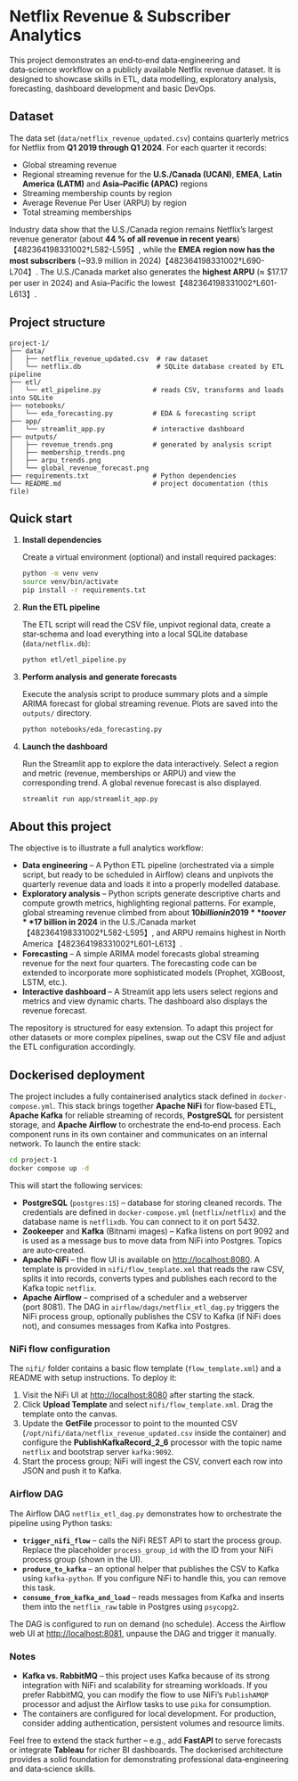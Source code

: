 # Netflix Revenue & Subscriber Analytics

This project demonstrates an end‑to‑end data‑engineering and data‑science
workflow on a publicly available Netflix revenue dataset.  It is designed to
showcase skills in ETL, data modelling, exploratory analysis, forecasting,
dashboard development and basic DevOps.

## Dataset

The data set (`data/netflix_revenue_updated.csv`) contains quarterly metrics
for Netflix from **Q1 2019 through Q1 2024**.  For each quarter it records:

* Global streaming revenue
* Regional streaming revenue for the **U.S./Canada (UCAN)**, **EMEA**, **Latin America (LATM)** and **Asia–Pacific (APAC)** regions
* Streaming membership counts by region
* Average Revenue Per User (ARPU) by region
* Total streaming memberships

Industry data show that the U.S./Canada region remains Netflix’s largest
revenue generator (about **44 % of all revenue in recent years**)【482364198331002†L582-L595】, while the **EMEA region now has the most subscribers**
(~93.9 million in 2024)【482364198331002†L690-L704】.  The U.S./Canada market also generates the **highest ARPU** (≈ $17.17 per user in 2024)
and Asia–Pacific the lowest【482364198331002†L601-L613】.

## Project structure

```
project-1/
├── data/
│   ├── netflix_revenue_updated.csv  # raw dataset
│   └── netflix.db                   # SQLite database created by ETL pipeline
├── etl/
│   └── etl_pipeline.py             # reads CSV, transforms and loads into SQLite
├── notebooks/
│   └── eda_forecasting.py          # EDA & forecasting script
├── app/
│   └── streamlit_app.py            # interactive dashboard
├── outputs/
│   ├── revenue_trends.png          # generated by analysis script
│   ├── membership_trends.png
│   ├── arpu_trends.png
│   └── global_revenue_forecast.png
├── requirements.txt                # Python dependencies
└── README.md                       # project documentation (this file)
```

## Quick start

1. **Install dependencies**

   Create a virtual environment (optional) and install required packages:

   ```bash
   python -m venv venv
   source venv/bin/activate
   pip install -r requirements.txt
   ```

2. **Run the ETL pipeline**

   The ETL script will read the CSV file, unpivot regional data, create a
   star‑schema and load everything into a local SQLite database (`data/netflix.db`):

   ```bash
   python etl/etl_pipeline.py
   ```

3. **Perform analysis and generate forecasts**

   Execute the analysis script to produce summary plots and a simple ARIMA
   forecast for global streaming revenue.  Plots are saved into the
   `outputs/` directory.

   ```bash
   python notebooks/eda_forecasting.py
   ```

4. **Launch the dashboard**

   Run the Streamlit app to explore the data interactively.  Select a
   region and metric (revenue, memberships or ARPU) and view the
   corresponding trend.  A global revenue forecast is also displayed.

   ```bash
   streamlit run app/streamlit_app.py
   ```

## About this project

The objective is to illustrate a full analytics workflow:

* **Data engineering** – A Python ETL pipeline (orchestrated via a simple
  script, but ready to be scheduled in Airflow) cleans and unpivots the
  quarterly revenue data and loads it into a properly modelled database.
* **Exploratory analysis** – Python scripts generate descriptive charts and
  compute growth metrics, highlighting regional patterns.  For example,
  global streaming revenue climbed from about **$10 billion in 2019** to over
  **$17 billion in 2024** in the U.S./Canada market【482364198331002†L582-L595】,
  and ARPU remains highest in North America【482364198331002†L601-L613】.
* **Forecasting** – A simple ARIMA model forecasts global streaming revenue
  for the next four quarters.  The forecasting code can be extended to
  incorporate more sophisticated models (Prophet, XGBoost, LSTM, etc.).
* **Interactive dashboard** – A Streamlit app lets users select regions
  and metrics and view dynamic charts.  The dashboard also displays the
  revenue forecast.

The repository is structured for easy extension.  To adapt this project for
other datasets or more complex pipelines, swap out the CSV file and
adjust the ETL configuration accordingly.

## Dockerised deployment

The project includes a fully containerised analytics stack defined in
`docker-compose.yml`.  This stack brings together **Apache NiFi** for flow‑based
ETL, **Apache Kafka** for reliable streaming of records, **PostgreSQL** for
persistent storage, and **Apache Airflow** to orchestrate the end‑to‑end
process.  Each component runs in its own container and communicates on an
internal network.  To launch the entire stack:

```bash
cd project-1
docker compose up -d
```

This will start the following services:

* **PostgreSQL** (`postgres:15`) – database for storing cleaned records.  The
  credentials are defined in `docker-compose.yml` (`netflix`/`netflix`) and
  the database name is `netflixdb`.  You can connect to it on port 5432.
* **Zookeeper** and **Kafka** (Bitnami images) – Kafka listens on port 9092
  and is used as a message bus to move data from NiFi into Postgres.  Topics
  are auto‑created.
* **Apache NiFi** – the flow UI is available on <http://localhost:8080>.  A
  template is provided in `nifi/flow_template.xml` that reads the raw CSV,
  splits it into records, converts types and publishes each record to the
  Kafka topic `netflix`.
* **Apache Airflow** – comprised of a scheduler and a webserver (port 8081).
  The DAG in `airflow/dags/netflix_etl_dag.py` triggers the NiFi process
  group, optionally publishes the CSV to Kafka (if NiFi does not), and
  consumes messages from Kafka into Postgres.

### NiFi flow configuration

The `nifi/` folder contains a basic flow template (`flow_template.xml`) and
a README with setup instructions.  To deploy it:

1. Visit the NiFi UI at <http://localhost:8080> after starting the stack.
2. Click **Upload Template** and select `nifi/flow_template.xml`.  Drag the
   template onto the canvas.
3. Update the **GetFile** processor to point to the mounted CSV
   (`/opt/nifi/data/netflix_revenue_updated.csv` inside the container) and
   configure the **PublishKafkaRecord_2_6** processor with the topic name
   `netflix` and bootstrap server `kafka:9092`.
4. Start the process group; NiFi will ingest the CSV, convert each row
   into JSON and push it to Kafka.

### Airflow DAG

The Airflow DAG `netflix_etl_dag.py` demonstrates how to orchestrate the
pipeline using Python tasks:

* **`trigger_nifi_flow`** – calls the NiFi REST API to start the process
  group.  Replace the placeholder `process_group_id` with the ID from
  your NiFi process group (shown in the UI).
* **`produce_to_kafka`** – an optional helper that publishes the CSV to
  Kafka using `kafka-python`.  If you configure NiFi to handle this, you
  can remove this task.
* **`consume_from_kafka_and_load`** – reads messages from Kafka and
  inserts them into the `netflix_raw` table in Postgres using `psycopg2`.

The DAG is configured to run on demand (no schedule).  Access the Airflow
web UI at <http://localhost:8081>, unpause the DAG and trigger it manually.

### Notes

* **Kafka vs. RabbitMQ** – this project uses Kafka because of its strong
  integration with NiFi and scalability for streaming workloads.  If you
  prefer RabbitMQ, you can modify the flow to use NiFi’s `PublishAMQP`
  processor and adjust the Airflow tasks to use `pika` for consumption.
* The containers are configured for local development.  For production,
  consider adding authentication, persistent volumes and resource limits.

Feel free to extend the stack further – e.g., add **FastAPI** to serve
forecasts or integrate **Tableau** for richer BI dashboards.  The
dockerised architecture provides a solid foundation for demonstrating
professional data‑engineering and data‑science skills.
